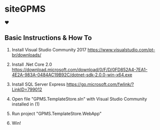 # siteGPMS

❤️

## Basic Instructions & How To

1. Install Visual Studio Community 2017 https://www.visualstudio.com/pt-br/downloads/

2. Install .Net Core 2.0 https://download.microsoft.com/download/0/F/D/0FD852A4-7EA1-4E2A-983A-0484AC19B92C/dotnet-sdk-2.0.0-win-x64.exe

3. Install SQL Server Express https://go.microsoft.com/fwlink/?LinkID=799012

4. Open file "GPMS.TemplateStore.sln" with Visual Studio Community installed in (1)

5. Run project "GPMS.TemplateStore.WebApp"

6. Win!
